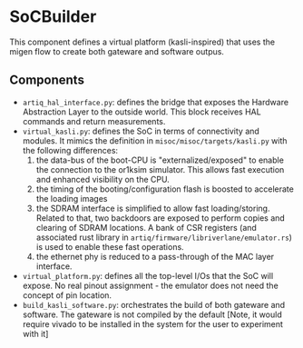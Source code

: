 # SoCBuilder

This component defines a virtual platform (kasli-inspired) that uses the migen flow to create both gateware and software outpus.

## Components

- `artiq_hal_interface.py`: defines the bridge that exposes the Hardware Abstraction Layer to the outside world. This block receives HAL commands and return measurements.
- `virtual_kasli.py`: defines the SoC in terms of connectivity and modules. It mimics the definition in `misoc/misoc/targets/kasli.py` with the following differences:
  1. the data-bus of the boot-CPU is "externalized/exposed" to enable the connection to the or1ksim simulator. This allows fast execution and enhanced visibility on the CPU.
  2. the timing of the booting/configuration flash is boosted to accelerate the loading images
  3. the SDRAM interface is simplified to allow fast loading/storing. Related to that, two backdoors are exposed to perform copies and clearing of SDRAM locations. A bank of CSR registers (and associated rust library in `artiq/firmware/libriverlane/emulator.rs`) is used to enable these fast operations.
  4. the ethernet phy is reduced to a pass-through of the MAC layer interface.
- `virtual_platform.py`: defines all the top-level I/Os that the SoC will expose. No real pinout assignment - the emulator does not need the concept of pin location.
- `build_kasli_software.py`: orchestrates the build of both gateware and software. The gateware is not compiled by the default [Note, it would require vivado to be installed in the system for the user to experiment with it]
